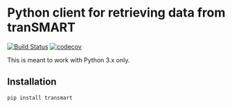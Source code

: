 # Python client for retrieving data from tranSMART

[![Build Status](https://travis-ci.org/thehyve/transmart-api-client-py.svg?branch=master)](https://travis-ci.org/thehyve/transmart-api-client-py)
[![codecov](https://codecov.io/gh/thehyve/transmart-api-client-py/branch/master/graph/badge.svg)](https://codecov.io/gh/thehyve/transmart-api-client-py)

This is meant to work with Python 3.x only.

## Installation

`pip install transmart`

